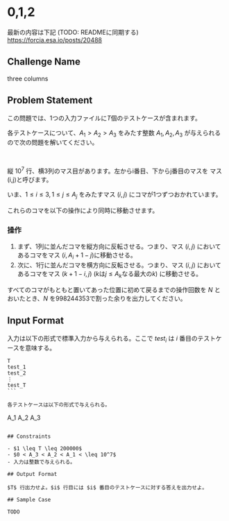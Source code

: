 # 0,1,2

最新の内容は下記 (TODO: READMEに同期する)  
https://forcia.esa.io/posts/20488   

## Challenge Name

three columns

## Problem Statement

この問題では、1つの入力ファイルに$T$個のテストケースが含まれます。

各テストケースについて、$A_1 > A_2 > A_3$ をみたす整数 $A_1,A_2,A_3$ が与えられるので次の問題を解いてください。

<br/>


縦 $10^7$ 行、横3列のマス目があります。左からi番目、下からj番目のマスを マス(i,j)と呼びます。

いま、$1 \leq i \leq 3, 1 \leq j \leq A_j$ をみたすマス $(i,j)$ にコマが1つずつおかれています。

これらのコマを以下の操作により同時に移動させます。

### 操作
1. まず、1列に並んだコマを縦方向に反転させる。つまり、マス $(i,j)$ においてあるコマをマス $(i,A_i+1−j)$に移動させる。
2. 次に、1行に並んだコマを横方向に反転させる。つまり、マス $(i,j)$ においてあるコマをマス $(k+1-i,j)$ ($k$は$j\leq A_k$なる最大の$k$) に移動させる。


すべてのコマがもともと置いてあった位置に初めて戻るまでの操作回数を $N$ とおいたとき、$N$ を998244353で割った余りを出力してください。

## Input Format

入力は以下の形式で標準入力から与えられる。ここで $test_i$ は $i$ 番目のテストケースを意味する。 

```
T
test_1
test_2 
⋮
test_T
​```
 
各テストケースは以下の形式で与えられる。

```
A_1 A_2 A_3
```

## Constraints

- $1 \leq T \leq 200000$
- $0 < A_3 < A_2 < A_1 < \leq 10^7$
- 入力は整数で与えられる。

## Output Format

$T$ 行出力せよ。$i$ 行目には $i$ 番目のテストケースに対する答えを出力せよ。

## Sample Case

TODO